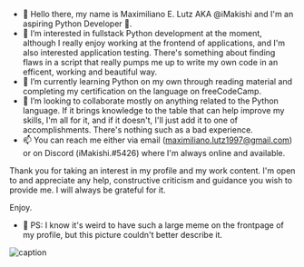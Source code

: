 - 👋 Hello there, my name is Maximiliano E. Lutz AKA @iMakishi and I'm an aspiring Python Developer 🔰.
- 👀 I’m interested in fullstack Python development at the moment, although I really enjoy working at the frontend of applications, and I'm also interested application testing. There's something about finding flaws in a script that really pumps me up to write my own code in an efficent, working and beautiful way. 
- 🌱 I’m currently learning Python on my own through reading material and completing my certification on the language on freeCodeCamp.
- 💞️ I’m looking to collaborate mostly on anything related to the Python language. If it brings knowledge to the table that can help improve my skills, I'm all for it, and if it doesn't, I'll just add it to one of accomplishments. There's nothing such as a bad experience.
- 📫 You can reach me either via email (maximiliano.lutz1997@gmail.com) or on Discord (iMakishi.#5426) where I'm always online and available.

Thank you for taking an interest in my profile and my work content. I'm open to and appreciate any help, constructive criticism and guidance you wish to provide me. I will always be grateful for it.

Enjoy.

- 📌 PS: I know it's weird to have such a large meme on the frontpage of my profile, but this picture couldn't better describe it. 

![caption](https://i.kym-cdn.com/entries/icons/facebook/000/028/021/work.jpg)

<!---
iMakishi/iMakishi is a ✨ special ✨ repository because its `README.md` (this file) appears on your GitHub profile.
You can click the Preview link to take a look at your changes.
--->
